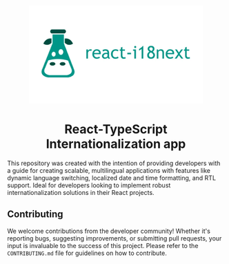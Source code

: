 <div align="center">
    <img src="./public/react-typescript-logo.png" width="80%" />
    <h1> React-TypeScript Internationalization app </h1>
</div>

This repository was created with the intention of providing developers with a
guide for creating scalable, multilingual applications with features like
dynamic language switching, localized date and time formatting, and RTL support.
Ideal for developers looking to implement robust internationalization solutions
in their React projects.

## Contributing

We welcome contributions from the developer community! Whether it's reporting
bugs, suggesting improvements, or submitting pull requests, your input is
invaluable to the success of this project. Please refer to the ⁠`CONTRIBUTING.md`
file for guidelines on how to contribute.
